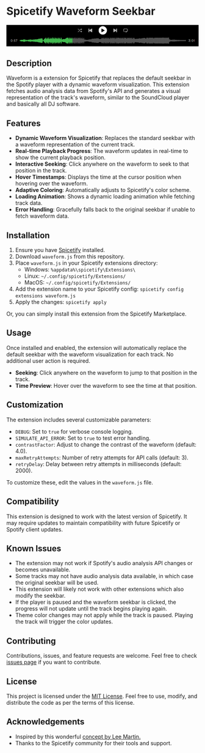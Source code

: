 # Spicetify Waveform Seekbar

<p align="center">
  <img src="assets/waveform-example.jpg" alt="Waveform Seekbar Example" width="700"/>
</p>

## Description

Waveform is a extension for Spicetify that replaces the default seekbar in the Spotify player with a dynamic waveform visualization. This extension fetches audio analysis data from Spotify's API and generates a visual representation of the track's waveform, similar to the SoundCloud player and basically all DJ software.

## Features

- **Dynamic Waveform Visualization**: Replaces the standard seekbar with a waveform representation of the current track.
- **Real-time Playback Progress**: The waveform updates in real-time to show the current playback position.
- **Interactive Seeking**: Click anywhere on the waveform to seek to that position in the track.
- **Hover Timestamps**: Displays the time at the cursor position when hovering over the waveform.
- **Adaptive Coloring**: Automatically adjusts to Spicetify's color scheme.
- **Loading Animation**: Shows a dynamic loading animation while fetching track data.
- **Error Handling**: Gracefully falls back to the original seekbar if unable to fetch waveform data.

## Installation

1. Ensure you have [Spicetify](https://github.com/khanhas/spicetify-cli) installed.
2. Download `waveform.js` from this repository.
3. Place `waveform.js` in your Spicetify extensions directory:
   - Windows: `%appdata%\spicetify\Extensions\`
   - Linux: `~/.config/spicetify/Extensions/`
   - MacOS: `~/.config/spicetify/Extensions/`
4. Add the extension name to your Spicetify config: `spicetify config extensions waveform.js`
5. Apply the changes: `spicetify apply`

Or, you can simply install this extension from the Spicetify Marketplace.

## Usage

Once installed and enabled, the extension will automatically replace the default seekbar with the waveform visualization for each track. No additional user action is required.

- **Seeking**: Click anywhere on the waveform to jump to that position in the track.
- **Time Preview**: Hover over the waveform to see the time at that position.

## Customization

The extension includes several customizable parameters:

- `DEBUG`: Set to `true` for verbose console logging.
- `SIMULATE_API_ERROR`: Set to `true` to test error handling.
- `contrastFactor`: Adjust to change the contrast of the waveform (default: 4.0).
- `maxRetryAttempts`: Number of retry attempts for API calls (default: 3).
- `retryDelay`: Delay between retry attempts in milliseconds (default: 2000).

To customize these, edit the values in the `waveform.js` file.

## Compatibility

This extension is designed to work with the latest version of Spicetify. It may require updates to maintain compatibility with future Spicetify or Spotify client updates.

## Known Issues

- The extension may not work if Spotify's audio analysis API changes or becomes unavailable.
- Some tracks may not have audio analysis data available, in which case the original seekbar will be used.
- This extension will likely not work with other extensions which also modify the seekbar.
- If the player is paused and the waveform seekbar is clicked, the progress will not update until the track begins playing again.
- Theme color changes may not apply while the track is paused. Playing the track will trigger the color updates.

## Contributing

Contributions, issues, and feature requests are welcome. Feel free to check [issues page]([link-to-your-issues-page](https://github.com/SPOTLAB-Live/Spicetify-waveform/issues)) if you want to contribute.

## License

This project is licensed under the [MIT License](https://github.com/SPOTLAB-Live/Spicetify-waveform/blob/main/LICENSE.md). Feel free to use, modify, and distribute the code as per the terms of this license.

## Acknowledgements

- Inspired by this wonderful [concept by Lee Martin.](https://medium.com/swlh/creating-waveforms-out-of-spotify-tracks-b22030dd442b)
- Thanks to the Spicetify community for their tools and support.
